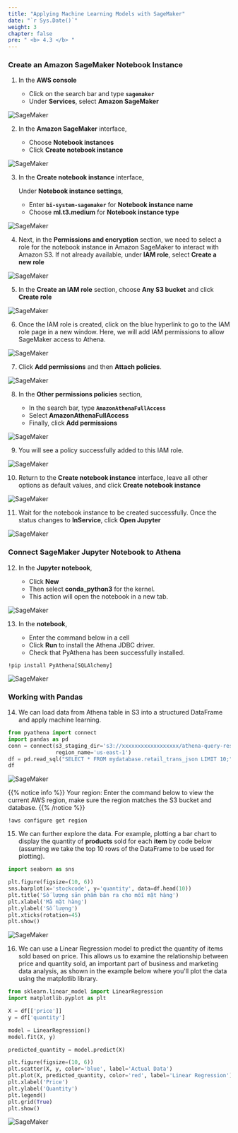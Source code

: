 ```yaml
---
title: "Applying Machine Learning Models with SageMaker"
date: "`r Sys.Date()`"
weight: 3
chapter: false
pre: " <b> 4.3 </b> "
---
```


### Create an Amazon SageMaker Notebook Instance

1. In the **AWS console**

   - Click on the search bar and type **`sagemaker`**
   - Under **Services**, select **Amazon SageMaker**

![SageMaker](/ws2-bussiness-intelligence-system-aws/images/4.3-AthenaAndSageMaker/sagemaker-0001.png?featherlight=false&width=70pc)

2. In the **Amazon SageMaker** interface,

   - Choose **Notebook instances**
   - Click **Create notebook instance**

![SageMaker](/ws2-bussiness-intelligence-system-aws/images/4.3-AthenaAndSageMaker/sagemaker-0003.png?featherlight=false&width=70pc)

3. In the **Create notebook instance** interface,

   Under **Notebook instance settings**,

   - Enter **`bi-system-sagemaker`** for **Notebook instance name**
   - Choose **ml.t3.medium** for **Notebook instance type**

![SageMaker](/ws2-bussiness-intelligence-system-aws/images/4.3-AthenaAndSageMaker/sagemaker-0002.png?featherlight=false&width=70pc)

4. Next, in the **Permissions and encryption** section, we need to select a role for the notebook instance in Amazon SageMaker to interact with Amazon S3. If not already available, under **IAM role**, select **Create a new role**

![SageMaker](/ws2-bussiness-intelligence-system-aws/images/4.3-AthenaAndSageMaker/sagemaker-0004.png?featherlight=false&width=70pc)

5. In the **Create an IAM role** section, choose **Any S3 bucket** and click **Create role**

![SageMaker](/ws2-bussiness-intelligence-system-aws/images/4.3-AthenaAndSageMaker/sagemaker-0005.png?featherlight=false&width=70pc)

6. Once the IAM role is created, click on the blue hyperlink to go to the IAM role page in a new window. Here, we will add IAM permissions to allow SageMaker access to Athena.

![SageMaker](/ws2-bussiness-intelligence-system-aws/images/4.3-AthenaAndSageMaker/sagemaker-0006.png?featherlight=false&width=70pc)

7. Click **Add permissions** and then **Attach policies**.

![SageMaker](/ws2-bussiness-intelligence-system-aws/images/4.3-AthenaAndSageMaker/sagemaker-0007.png?featherlight=false&width=70pc)

8. In the **Other permissions policies** section,

   - In the search bar, type **`AmazonAthenaFullAccess`**
   - Select **AmazonAthenaFullAccess**
   - Finally, click **Add permissions**

![SageMaker](/ws2-bussiness-intelligence-system-aws/images/4.3-AthenaAndSageMaker/sagemaker-0008.png?featherlight=false&width=70pc)

9. You will see a policy successfully added to this IAM role.

![SageMaker](/ws2-bussiness-intelligence-system-aws/images/4.3-AthenaAndSageMaker/sagemaker-0009.png?featherlight=false&width=70pc)

10. Return to the **Create notebook instance** interface, leave all other options as default values, and click **Create notebook instance**

![SageMaker](/ws2-bussiness-intelligence-system-aws/images/4.3-AthenaAndSageMaker/sagemaker-00010.png?featherlight=false&width=70pc)

11. Wait for the notebook instance to be created successfully. Once the status changes to **InService**, click **Open Jupyter**

![SageMaker](/ws2-bussiness-intelligence-system-aws/images/4.3-AthenaAndSageMaker/sagemaker-00011.png?featherlight=false&width=70pc)

### Connect SageMaker Jupyter Notebook to Athena

12. In the **Jupyter notebook**,

    - Click **New**
    - Then select **conda_python3** for the kernel.
    - This action will open the notebook in a new tab.

![SageMaker](/ws2-bussiness-intelligence-system-aws/images/4.3-AthenaAndSageMaker/sagemaker-00012.png?featherlight=false&width=70pc)

13. In the **notebook**,

    - Enter the command below in a cell
    - Click **Run** to install the Athena JDBC driver.
    - Check that PyAthena has been successfully installed.

```shell script
!pip install PyAthena[SQLAlchemy]
```

![SageMaker](/ws2-bussiness-intelligence-system-aws/images/4.3-AthenaAndSageMaker/sagemaker-00013.png?featherlight=false&width=70pc)

### Working with Pandas

14. We can load data from Athena table in S3 into a structured DataFrame and apply machine learning.

```python
from pyathena import connect
import pandas as pd
conn = connect(s3_staging_dir='s3://xxxxxxxxxxxxxxxxxx/athena-query-results/',
               region_name='us-east-1')
df = pd.read_sql("SELECT * FROM mydatabase.retail_trans_json LIMIT 10;", conn)
df
```

![SageMaker](/ws2-bussiness-intelligence-system-aws/images/4.3-AthenaAndSageMaker/sagemaker-00014.png?featherlight=false&width=70pc)

{{% notice info %}}
Your region: Enter the command below to view the current AWS region, make sure the region matches the S3 bucket and database.
{{% /notice %}}

```shell script
!aws configure get region
```

15. We can further explore the data. For example, plotting a bar chart to display the quantity of **products** sold for each **item** by code below (assuming we take the top 10 rows of the DataFrame to be used for plotting).

```python
import seaborn as sns

plt.figure(figsize=(10, 6))
sns.barplot(x='stockcode', y='quantity', data=df.head(10))
plt.title('Số lượng sản phẩm bán ra cho mỗi mặt hàng')
plt.xlabel('Mã mặt hàng')
plt.ylabel('Số lượng')
plt.xticks(rotation=45)
plt.show()
```

![SageMaker](/ws2-bussiness-intelligence-system-aws/images/4.3-AthenaAndSageMaker/sagemaker-00019.png?featherlight=false&width=70pc)

16. We can use a Linear Regression model to predict the quantity of items sold based on price. This allows us to examine the relationship between price and quantity sold, an important part of business and marketing data analysis, as shown in the example below where you'll plot the data using the matplotlib library.

```python
from sklearn.linear_model import LinearRegression
import matplotlib.pyplot as plt

X = df[['price']]
y = df['quantity']

model = LinearRegression()
model.fit(X, y)

predicted_quantity = model.predict(X)

plt.figure(figsize=(10, 6))
plt.scatter(X, y, color='blue', label='Actual Data')
plt.plot(X, predicted_quantity, color='red', label='Linear Regression')
plt.xlabel('Price')
plt.ylabel('Quantity')
plt.legend()
plt.grid(True)
plt.show()
```

![SageMaker](/ws2-bussiness-intelligence-system-aws/images/4.3-AthenaAndSageMaker/sagemaker-00015.png?featherlight=false&width=70pc)
